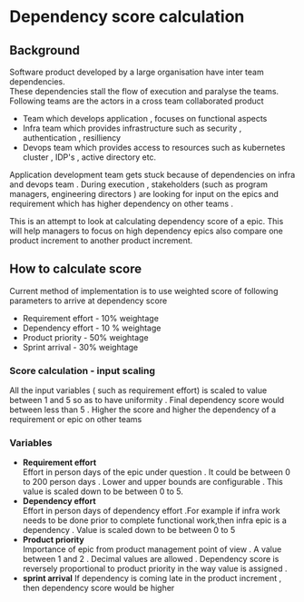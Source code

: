 # Dependency score calculation
## Background
Software product developed by a large organisation  have inter team dependencies.  
These dependencies stall the flow of execution and paralyse the teams.
Following teams are the actors in a cross team collaborated product
* Team which develops application , focuses on functional aspects
* Infra team which provides infrastructure such as security , authentication , resilliency 
* Devops team which provides access to resources such as kubernetes cluster , IDP's , active directory etc.

Application development team gets stuck because of dependencies on infra and devops team . 
During execution , stakeholders (such as program managers, engineering directors ) are looking for input on the epics and requirement which has higher dependency on other teams .  

This is an attempt to look at calculating dependency score of a epic. This will help managers to focus on high dependency epics also compare one product increment to another product increment.  


## How to calculate score  
Current method of implementation is to use weighted score of following parameters to arrive at dependency score 
* Requirement effort - 10% weightage 
* Dependency effort - 10 % weightage
* Product priority - 50% weightage
* Sprint arrival - 30% weightage

### Score calculation - input scaling
All the input variables ( such as requirement effort) is scaled to value between 1 and 5 so as to have uniformity . Final dependency score would between less than 5 . 
Higher the score and higher the dependency of a requirement or epic on other teams 

### Variables 
* **Requirement effort**  
Effort in person days of the epic under question . It could be between 0 to 200 person days .
Lower and upper bounds are configurable . This value is scaled down to be between 0 to 5.
* **Dependency effort**  
Effort in person days of dependency effort .For example if infra work needs to be done prior to complete functional work,then infra epic is a dependency . Value is scaled down to be between 0 to 5
* **Product priority**  
Importance of epic from product management point of view . A value between 1 and 2 . Decimal values are allowed . Dependency score is reversely proportional to product priority in the way value is assigned .
* **sprint arrival** 
If dependency is coming late in the product increment , then dependency score would be higher




